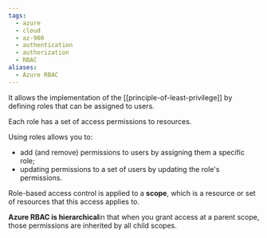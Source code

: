 ```yaml
---
tags:
  - azure
  - cloud
  - az-900
  - authentication
  - authorization
  - RBAC
aliases:
  - Azure RBAC
---
```


It allows the implementation of the [[principle-of-least-privilege]] by defining roles that can be assigned to users.

Each role has a set of access permissions to resources.

Using roles allows you to:

- add (and remove) permissions to users by assigning them a specific role;
- updating permissions to a set of users by updating the role's permissions.

Role-based access control is applied to a **scope**, which is a resource or set of resources that this access applies to.

**Azure RBAC is hierarchical**in that when you grant access at a parent scope, those permissions are inherited by all child scopes.
